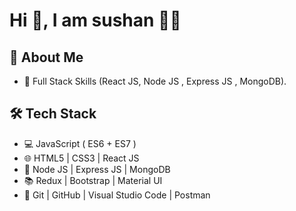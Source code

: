 # Hi 👋, I am sushan 🧑‍💻
## 🙂 About Me
- 🌱 Full Stack Skills (React JS, Node JS , Express JS , MongoDB).
## 🛠 Tech Stack
- 💻 JavaScript ( ES6 + ES7 )
- 🌐 HTML5 | CSS3 | React JS
- 🏬 Node JS | Express JS | MongoDB
- 📚 Redux | Bootstrap | Material UI
- 🔧 Git | GitHub | Visual Studio Code | Postman


